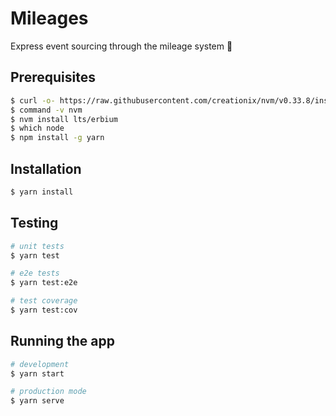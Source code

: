 # Mileages

Express event sourcing through the mileage system :rocket:

## Prerequisites

```bash
$ curl -o- https://raw.githubusercontent.com/creationix/nvm/v0.33.8/install.sh | bash
$ command -v nvm
$ nvm install lts/erbium
$ which node
$ npm install -g yarn
```

## Installation

```bash
$ yarn install
```

## Testing

```bash
# unit tests
$ yarn test

# e2e tests
$ yarn test:e2e

# test coverage
$ yarn test:cov
```

## Running the app

```bash
# development
$ yarn start

# production mode
$ yarn serve
```